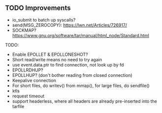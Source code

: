 ## TODO Improvements

* io_submit to batch up syscalls?
* send(MSG_ZEROCOPY): https://lwn.net/Articles/726917/
* SOCKMAP?
https://www.gnu.org/software/tar/manual/html_node/Standard.html

TODO:
* Enable EPOLLET & EPOLLONESHOT?
* Short read/write means no need to try again
* use event.data.ptr to find connection, not look up by fd
* EPOLLRDHUP?
* EPOLLHUP? (don't bother reading from closed connection)
* Keepalive connection
* For short files, do writev() from mmap(), for large files, do sendfile()
* ktls
* request timeout
* support headerless, where all headers are already pre-inserted into the tarfile
